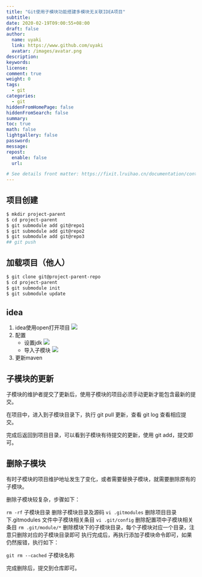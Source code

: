 ```yaml
---
title: "Git使用子模块功能搭建多模块无关联IDEA项目"
subtitle: 
date: 2020-02-19T09:00:55+08:00
draft: false
author:
  name: uyaki
  link: https://www.github.com/uyaki
  avatar: /images/avatar.png
description:
keywords: 
license:
comment: true
weight: 0
tags:
  - git 
categories:
  - git
hiddenFromHomePage: false
hiddenFromSearch: false
summary:
toc: true
math: false
lightgallery: false
password:
message:
repost:
  enable: false
  url: 

# See details front matter: https://fixit.lruihao.cn/documentation/content-management/introduction/#front-matter
---
```


<!--more-->
## 项目创建

```bash
$ mkdir project-parent
$ cd project-parent
$ git submodule add git@repo1
$ git submodule add git@repo2
$ git submodule add git@repo3
## git push
```

## 加载项目（他人）

```bash
$ git clone git@project-parent-repo
$ cd project-parent
$ git submodule init
$ git submodule update
```

## idea

1. idea使用open打开项目
![](https://cdn.jsdelivr.net/gh/uyaki/pic-cloud/img/20200218154952.png)
2. 配置
   - 设置jdk
   ![](https://cdn.jsdelivr.net/gh/uyaki/pic-cloud/img/20200218153613.png)
   - 导入子模块
   ![](https://cdn.jsdelivr.net/gh/uyaki/pic-cloud/img/20200218153759.png)
3. 更新maven

## 子模块的更新

子模块的维护者提交了更新后，使用子模块的项目必须手动更新才能包含最新的提交。
   
在项目中，进入到子模块目录下，执行 git pull 更新，查看 git log 查看相应提交。
   
完成后返回到项目目录，可以看到子模块有待提交的更新，使用 git add，提交即可。
   
## 删除子模块
有时子模块的项目维护地址发生了变化，或者需要替换子模块，就需要删除原有的子模块。

删除子模块较复杂，步骤如下：

`rm -rf` 子模块目录 删除子模块目录及源码
`vi .gitmodules` 删除项目目录下.gitmodules 文件中子模块相关条目
`vi .git/config` 删除配置项中子模块相关条目
`rm .git/module/*` 删除模块下的子模块目录，每个子模块对应一个目录，注意只删除对应的子模块目录即可
执行完成后，再执行添加子模块命令即可，如果仍然报错，执行如下：

`git rm --cached` 子模块名称

完成删除后，提交到仓库即可。


